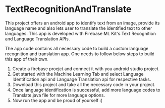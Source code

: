 # TextRecognitionAndTranslate
This project offers an android app to identify text from an image, provide its language name and also lets user to translate the identified text to other languages. This app is developed with Firebase ML Kit's Text Recognition and Language Translation APIs.

The app code contains all necessary code to build a custom language recognition and translation app. One needs to follow below steps to build this app of their own.

1. Create a firebase proejct and connect it with you android studio project.
2. Get started with the Machine Learning Tab and select Language Identification api and Language Translation api for respective tasks.
3. Download this project and take all the necessary code in your project.
4. Once language identification is successful, add more language codes to Translate.java file for more language options.
5. Now run the app and be proud of yourself :)
